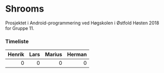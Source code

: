 # Shrooms

Prosjektet i Android-programmering ved Høgskolen i Østfold Høsten 2018 for Gruppe 11.

### Timeliste

| Henrik | Lars | Marius | Herman |
|-------:|-----:|-------:|-------:|
|      0 |    0 |      0 |      0 |
